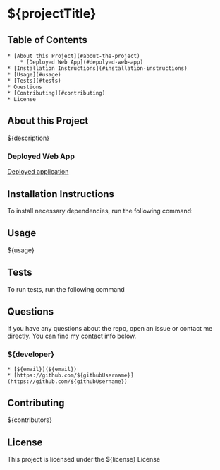 # ${projectTitle}

## Table of Contents
    * [About this Project](#about-the-project)
        * [Deployed Web App](#depolyed-web-app)
    * [Installation Instructions](#installation-instructions)
    * [Usage](#usage)
    * [Tests](#tests)
    * Questions
    * [Contributing](#contributing)
    * License


## About this Project
${description}

### Deployed Web App
[Deployed application](https://github.com/ambertrand)

## Installation Instructions
To install necessary dependencies, run the following command:


## Usage
${usage}


## Tests
To run tests, run the following command


## Questions
If you have any questions about the repo, open an issue or contact me directly.  You can find my contact info below.


### ${developer}
    * [${email}](${email})
    * [https://github.com/${githubUsername}](https://github.com/${githubUsername})

## Contributing
${contributors}

## License
This project is licensed under the ${license} License